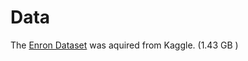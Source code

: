 # Data 

The [Enron Dataset](https://www.kaggle.com/wcukierski/enron-email-dataset) was aquired from Kaggle. (1.43 GB
)
